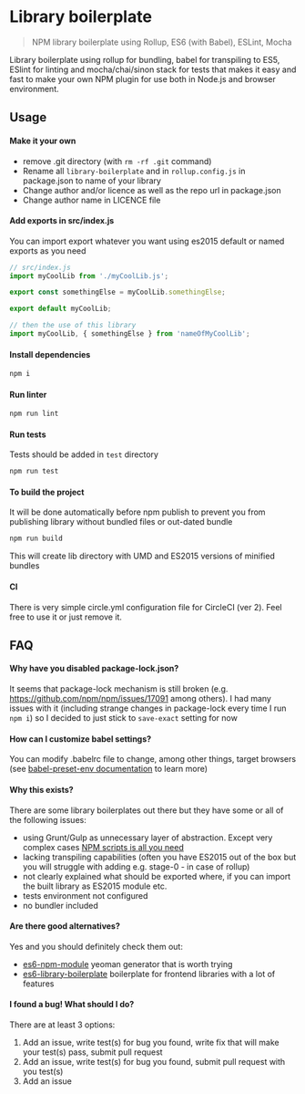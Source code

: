# Library boilerplate
> NPM library boilerplate using Rollup, ES6 (with Babel), ESLint, Mocha

Library boilerplate using rollup for bundling, babel for transpiling to ES5, ESlint for linting and mocha/chai/sinon stack for tests that makes it easy and fast to make your own NPM plugin for use both in Node.js and browser environment.

## Usage

#### Make it your own
* remove .git directory (with `rm -rf .git` command)
* Rename all `library-boilerplate` and in `rollup.config.js` in package.json to name of your library
* Change author and/or licence as well as the repo url in package.json
* Change author name in LICENCE file

#### Add exports in src/index.js
You can import export whatever you want using es2015 default or named exports as you need
```javascript
// src/index.js
import myCoolLib from './myCoolLib.js';

export const somethingElse = myCoolLib.somethingElse; 

export default myCoolLib;

// then the use of this library
import myCoolLib, { somethingElse } from 'nameOfMyCoolLib';
```

#### Install dependencies
```bash
npm i
```

#### Run linter
```bash
npm run lint
```

#### Run tests
Tests should be added in `test` directory
```bash
npm run test
```

#### To build the project
It will be done automatically before npm publish to prevent you from publishing library without bundled files or out-dated bundle
```bash
npm run build
```
This will create lib directory with UMD and ES2015 versions of minified bundles

#### CI
There is very simple circle.yml configuration file for CircleCI (ver 2). Feel free to use it or just remove it.

## FAQ
#### Why have you disabled package-lock.json?
It seems that package-lock mechanism is still broken (e.g. https://github.com/npm/npm/issues/17091 among others). I had many issues with it (including strange changes in package-lock every time I run `npm i`) so I decided to just stick to `save-exact` setting for now

#### How can I customize babel settings?
You can modify .babelrc file to change, among other things, target browsers (see [babel-preset-env documentation](https://github.com/babel/babel/tree/master/packages/babel-preset-env) to learn more)

#### Why this exists?
There are some library boilerplates out there but they have some or all of the following issues:
* using Grunt/Gulp as unnecessary layer of abstraction. Except very complex cases [NPM scripts is all you need](https://www.keithcirkel.co.uk/why-we-should-stop-using-grunt/)
* lacking transpiling capabilities (often you have ES2015 out of the box but you will struggle with adding e.g. stage-0 - in case of rollup)
* not clearly explained what should be exported where, if you can import the built library as ES2015 module etc.
* tests environment not configured
* no bundler included

#### Are there good alternatives?
Yes and you should definitely check them out:
* [es6-npm-module](https://github.com/ghaiklor/generator-es6-npm-module) yeoman generator that is worth trying
* [es6-library-boilerplate](https://github.com/CurtisHumphrey/es6-library-boilerplate) boilerplate for frontend libraries with a lot of features

#### I found a bug! What should I do?
There are at least 3 options:
1. Add an issue, write test(s) for bug you found, write fix that will make your test(s) pass, submit pull request
2. Add an issue, write test(s) for bug you found, submit pull request with you test(s)
3. Add an issue